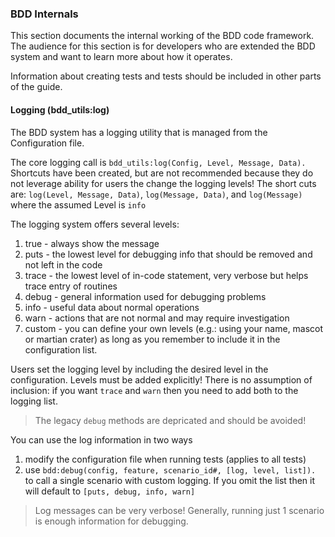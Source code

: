 ### BDD Internals

This section documents the internal working of the BDD code framework.  The audience for this section is for developers who are extended the BDD system and want to learn more about how it operates.

Information about creating tests and tests should be included in other parts of the guide.

#### Logging (bdd_utils:log)

The BDD system has a logging utility that is managed from the Configuration file.

The core logging call is `bdd_utils:log(Config, Level, Message, Data).`  Shortcuts have been created, but are not recommended because they do not leverage ability for users the change the logging levels!  The short cuts are: `log(Level, Message, Data)`, `log(Message, Data)`, and `log(Message)` where the assumed Level is `info`

The logging system offers several levels:

1. true - always show the message
1. puts - the lowest level for debugging info that should be removed and not left in the code
1. trace - the lowest level of in-code statement, very verbose but helps trace entry of routines
1. debug - general information used for debugging problems
1. info - useful data about normal operations
1. warn - actions that are not normal and may require investigation
1. custom - you can define your own levels (e.g.: using your name, mascot or martian crater) as long as you remember to include it in the configuration list.

Users set the logging level by including the desired level in the configuration.  Levels must be added explicitly!  There is no assumption of inclusion: if you want `trace` and `warn` then you need to add both to the logging list.

> The legacy `debug` methods are depricated and should be avoided!

You can use the log information in two ways

1. modify the configuration file when running tests (applies to all tests)
1. use `bdd:debug(config, feature, scenario_id#, [log, level, list]).` to call a single scenario with custom logging.  If you omit the list then it will default to `[puts, debug, info, warn]`

> Log messages can be very verbose!  Generally, running just 1 scenario is enough information for debugging.
